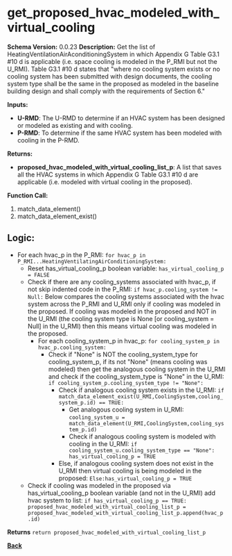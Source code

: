 # get_proposed_hvac_modeled_with_virtual_cooling  

**Schema Version:** 0.0.23
**Description:** Get the list of HeatingVentilationAirAconditioningSystem in which Appendix G Table G3.1 #10 d is applicable (i.e. space cooling is modeled in the P_RMI but not the U_RMI).  Table G3.1 #10 d states that "where no cooling system exists or no cooling system has
been submitted with design documents, the cooling system type shall be the same in the proposed as modeled in the baseline building design and shall comply with the requirements of Section 6."   

**Inputs:**  
- **U-RMD**: The U-RMD to determine if an HVAC system has been designed or modeled as existing and with cooling.  
- **P-RMD**: To determine if the same HVAC system has been modeled with cooling in the P-RMD.  

**Returns:**  
- **proposed_hvac_modeled_with_virtual_cooling_list_p**: A list that saves all the HVAC systems in which Appendix G Table G3.1 #10 d are applicable (i.e. modeled with virtual cooling in the proposed).  
 
**Function Call:**   

1. match_data_element()  
2. match_data_element_exist()  

## Logic:  
- For each hvac_p in the P_RMI: `for hvac_p in P_RMI...HeatingVentilatingAirConditioningSystem:`    
    - Reset has_virtual_cooling_p boolean variable: `has_virtual_cooling_p = FALSE`   
    - Check if there are any cooling_systems associated with hvac_p, if not skip indented code in the P_RMI: `if hvac_p.cooling_system != Null:`
        Below compares the cooling systems associated with the hvac system across the P_RMI and U_RMI only if cooling was modeled in the proposed. If cooling was modeled in the proposed and NOT in the U_RMI (the cooling system type is None [or cooling_system = Null] in the U_RMI) then this means virtual cooling was modeled in the proposed. 
        - For each cooling_system_p in hvac_p: `for cooling_system_p in hvac_p.cooling_system:`
            - Check if "None" is NOT the cooling_system_type for cooling_system_p, if its not "None" (means cooling was modeled) then get the analogous cooling system in the U_RMI and check if the cooling_system_type is "None" in the U_RMI: `if cooling_system_p.cooling_system_type != "None":`
                - Check if analogous cooling system exists in the U_RMI: `if match_data_element_exist(U_RMI,CoolingSystem,cooling_system_p.id) == TRUE:` 
                    - Get analogous cooling system in U_RMI: `cooling_system_u = match_data_element(U_RMI,CoolingSystem,cooling_system_p.id)`
                    - Check if analogous cooling system is modeled with cooling in the U_RMI: `if cooling_system_u.cooling_system_type == "None": has_virtual_cooling_p = TRUE`  
                - Else, if analogous cooling system does not exist in the U_RMI then virtual cooling is being modeled in the proposed: `Else:has_virtual_cooling_p = TRUE`
    - Check if cooling was modeled in the proposed via has_virtual_cooling_p boolean variable (and not in the U_RMI) add hvac system to list: `if has_virtual_cooling_p == TRUE: proposed_hvac_modeled_with_virtual_cooling_list_p = proposed_hvac_modeled_with_virtual_cooling_list_p.append(hvac_p.id)`  

**Returns** `return proposed_hvac_modeled_with_virtual_cooling_list_p`  

**[Back](../_toc.md)**
